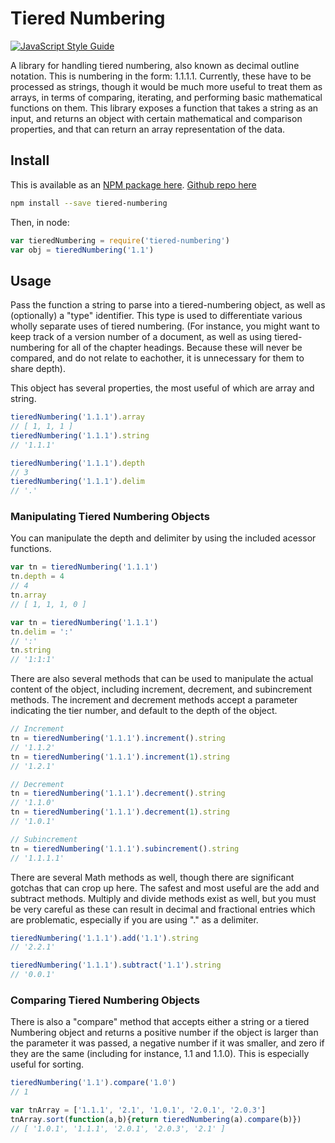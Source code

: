 # Tiered Numbering
[![JavaScript Style Guide](https://img.shields.io/badge/code%20style-standard-brightgreen.svg)](http://standardjs.com/)

A library for handling tiered numbering, also known as decimal outline notation. This is numbering in the form: 1.1.1.1. Currently, these have to be processed as strings, though it would be much more useful to treat them as arrays, in terms of comparing, iterating, and performing basic mathematical functions on them.
This library exposes a function that takes a string as an input, and returns an object with certain mathematical and comparison properties, and that can return an array representation of the data.

## Install
This is available as an [NPM package here](https://www.npmjs.com/package/tiered-numbering). [Github repo here](https://github.com/rafael-kennedy/tiered-numbering)

``` bash
npm install --save tiered-numbering
```
Then, in node:
``` javascript
var tieredNumbering = require('tiered-numbering')
var obj = tieredNumbering('1.1')
```

## Usage
Pass the function a string to parse into a tiered-numbering object, as well as (optionally) a "type" identifier. This type is used to differentiate various wholly separate uses of tiered numbering. (For instance, you might want to keep track of a version number of a document, as well as using tiered-numbering for all of the chapter headings. Because these will never be compared, and do not relate to eachother, it is unnecessary for them to share depth).

This object has several properties, the most useful of which are array and string.

```javascript
tieredNumbering('1.1.1').array
// [ 1, 1, 1 ]
tieredNumbering('1.1.1').string
// '1.1.1'

tieredNumbering('1.1.1').depth
// 3
tieredNumbering('1.1.1').delim
// '.'
```

### Manipulating Tiered Numbering Objects
You can manipulate the depth and delimiter by using the included acessor functions.

```javascript
var tn = tieredNumbering('1.1.1')
tn.depth = 4
// 4
tn.array
// [ 1, 1, 1, 0 ]

var tn = tieredNumbering('1.1.1')
tn.delim = ':'
// ':'
tn.string
// '1:1:1'
```

There are also several methods that can be used to manipulate the actual content of the object, including increment, decrement, and subincrement methods. The increment and decrement methods accept a parameter indicating the tier number, and default to the depth of the object.

```javascript
// Increment
tn = tieredNumbering('1.1.1').increment().string
// '1.1.2'
tn = tieredNumbering('1.1.1').increment(1).string
// '1.2.1'

// Decrement
tn = tieredNumbering('1.1.1').decrement().string
// '1.1.0'
tn = tieredNumbering('1.1.1').decrement(1).string
// '1.0.1'

// Subincrement
tn = tieredNumbering('1.1.1').subincrement().string
// '1.1.1.1'
```

There are several Math methods as well, though there are significant gotchas that can crop up here. The safest and most useful are the add and subtract methods. Multiply and divide methods exist as well, but you must be very careful as these can result in decimal and fractional entries which are problematic, especially if you are using "." as a delimiter.

```javascript
tieredNumbering('1.1.1').add('1.1').string
// '2.2.1'

tieredNumbering('1.1.1').subtract('1.1').string
// '0.0.1'
```

### Comparing Tiered Numbering Objects
There is also a "compare" method that accepts either a string or a tiered Numbering object and returns a positive number if the object is larger than the parameter it was passed, a negative number if it was smaller, and zero if they are the same (including for instance, 1.1 and 1.1.0). This is especially useful for sorting.


```javascript
tieredNumbering('1.1').compare('1.0')
// 1

var tnArray = ['1.1.1', '2.1', '1.0.1', '2.0.1', '2.0.3']
tnArray.sort(function(a,b){return tieredNumbering(a).compare(b)})
// [ '1.0.1', '1.1.1', '2.0.1', '2.0.3', '2.1' ]
```
